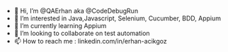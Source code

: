 - 👋 Hi, I’m @QAErhan aka @CodeDebugRun
- 👀 I’m interested in Java,Javascript, Selenium, Cucumber, BDD, Appium
- 🌱 I’m currently learning Appium
- 💞️ I’m looking to collaborate on test automation
- 📫 How to reach me : linkedin.com/in/erhan-acikgoz

<!---
CodeDebugRun/CodeDebugRun is a ✨ special ✨ repository because its `README.md` (this file) appears on your GitHub profile.
You can click the Preview link to take a look at your changes.
--->
